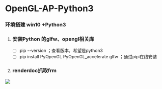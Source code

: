 # OpenGL-AP-Python3



### 环境搭建 win10 +Python3

1. ### 安装Python 的glfw、opengl相关库

   - [ ] pip --version ；查看版本，希望是python3
   - [ ] pip install PyOpenGL PyOpenGL_accelerate glfw ；通过pipi在线安装

1. ### renderdoc抓取frm



![](D:\GitRepo\OpenGL-AP-Python3\resource\picture\renderdoc4python3.png)


